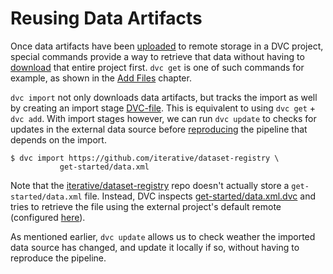 # Reusing Data Artifacts

Once <abbr>data artifacts</abbr> have been
[uploaded](/doc/get-started/share-data) to remote storage in a <abbr>DVC
project</abbr>, special commands provide a way to retrieve that data without
having to [download](/doc/get-started/retrieve-data) that entire project first.
`dvc get` is one of such commands for example, as shown in the
[Add Files](/doc/get-started/add-files) chapter.

`dvc import` not only downloads data artifacts, but tracks the import as well by
creating an import stage [DVC-file](/doc/user-guide/dvc-file-format). This is
equivalent to using `dvc get` + `dvc add`. With import stages however, we can
run `dvc update` to checks for updates in the external data source before
[reproducing](/doc/get-started/reproduce) the <abbr>pipeline</abbr> that depends
on the import.

```dvc
$ dvc import https://github.com/iterative/dataset-registry \
           get-started/data.xml
```

Note that the
[iterative/dataset-registry](https://github.com/iterative/dataset-registry) repo
doesn't actually store a `get-started/data.xml` file. Instead, DVC inspects
[get-started/data.xml.dvc](https://github.com/iterative/dataset-registry/blob/master/get-started/data.xml.dvc)
and tries to retrieve the file using the external project's default remote
(configured
[here](https://github.com/iterative/dataset-registry/blob/master/.dvc/config)).

As mentioned earlier, `dvc update` allows us to check weather the imported data
source has changed, and update it locally if so, without having to reproduce the
pipeline.
